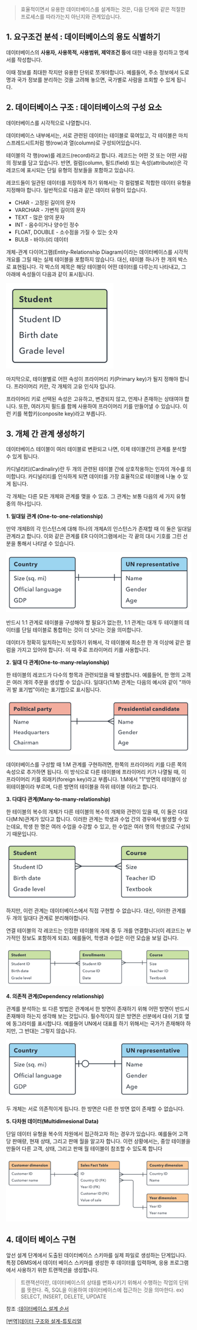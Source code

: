 
> 효율적이면서 유용한 데이터베이스를 설계하는 것은, 다음 단계와 같은 적절한 프로세스를 따라가는지 아닌지와 관계있습니다.
>

 
## 1. 요구조건 분석 : 데이터베이스의 용도 식별하기

데이터베이스의 **사용자, 사용목적, 사용범위, 제약조건 등**에 대한 내용을 정리하고 명세서를 작성합니다.

이때 정보를 최대한 작지만 유용한 단위로 쪼개야합니다. 예를들어, 주소 정보에서 도로명과 국가 정보를 분리하는 것을 고려해 놓으면, 국가별로 사람을 조회할 수 있게 됩니다.

 


## 2. 데이터베이스 구조 : 데이터베이스의 구성 요소

데이터베이스를 시각적으로 나열합니다.

데이터베이스 내부에서는, 서로 관련된 데이터는 테이블로 묶여있고, 각 테이블은 마치 스프레드시트처럼 행(row)과 열(column)로 구성되어있습니다.

테이블의 각 행(row)를 레코드(record)라고 합니다. 레코드는 어떤 것 또는 어떤 사람의 정보를 담고 있습니다. 반면, 컬럼(column, 필드(field) 또는 속성(attribute))은 각 레코드에 표시되는 단일 유형의 정보들을 포함하고 있습니다. 

레코드들이 일관된 데이터를 저장하게 하기 위해서는 각 컬럼별로 적합한 데이터 유형을 지정해야 합니다. 일반적으로 다음과 같은 데이터 유형이 있습니다.

- CHAR - 고정된 길이의 문자
- VARCHAR - 가변적 길이의 문자
- TEXT - 많은 양의 문자
- INT - 음수이거나 양수인 정수
- FLOAT, DOUBLE - 소수점을 가질 수 있는 숫자
- BULB - 바이너리 데이터

개체-관계 다이어그램(Entity-Relationship Diagram)이라는 데이터베이스를 시각적 개요를 그릴 때는 실제 테이블을 포함하지 않습니다. 대신, 테이블 하나가 한 개의 박스로 표현됩니다. 각 박스의 제목은 해당 테이블이 어떤 데이터를 다루는지 나타내고, 그 아래에 속성들이 다음과 같이 표시됩니다.

![2018_06_22_db_01](/assets/img/2018_06_22_db_01.PNG)

마지막으로, 테이블별로 어떤 속성이 프라이머리 키(Primary key)가 될지 정해야 합니다. 프라이머리 키란, 각 개체의 고유 인식자 입니다.

프라이머리 키로 선택된 속성은 고유하고, 변경되지 않고, 언제나 존재하는 상태여야 합니다. 또한, 여러가지 필드를 함께 사용하여 프라이머리 키를 만들어낼 수 있습니다. 이런 키를 복합키(conposite key)라고 부릅니다.

 

## 3. 개체 간 관계 생성하기

데이터베이스 테이블이 여러 테이블로 변환되고 나면, 이제 테이블간의 관계를 분석할 수 있게 됩니다.

카디널리티(Cardinaliry)란 두 개의 관련된 테이블 간에 상호작용하는 인자의 개수를 의미합니다. 카디널리티를 인식하게 되면 데이터를 가장 효율적으로 테이블에 나눌 수 있게 됩니다.

각 개체는 다른 모든 개체와 관계를 맺을 수 있죠. 그 관계는 보통 다음의 세 가지 유형 중의 하나입니다.



**1. 일대일 관계 (One-to-one-relationship)**

만약 개체B의 각 인스턴스에 대해 하나의 개체A의 인스턴스가 존재할 때 이 둘은 일대일 관계라고 합니다. 이와 같은 관계를 ER 다이어그램에서는 각 끝의 대시 기호를 그린 선분을 통해서 나타낼 수 있습니다.

![2018_06_22_db_02](/assets/img/2018_06_22_db_02.PNG)

반드시 1:1 관계로 테이블을 구성해야 할 필요가 없는한, 1:1 관계는 대개 두 테이블의 데이터를 단일 테이블로 통합하는 것이 더 낫다는 것을 의미합니다. 

데이터가 정확히 일치하는지 보장하기 위해서, 각 테이블에 최소한 한 개 이상에 같은 컬럼을 가지고 있어야 합니다. 이 때 주로 프라이머리 키를 사용합니다.



**2. 일대 다 관계(One-to-many-relayionship)**

한 테이블의 레코드가 다수의 항목과 관련되었을 때 발생합니다. 예를들어, 한 명의 고객은 여러 개의 주문을 생성할 수 있습니다. 일대다(1:M) 관계는 다음의 예시와 같이 "까마귀 발 표기법"이라는 표기법으로 표시됩니다.

![2018_06_22_db_03](/assets/img/2018_06_22_db_03.PNG)

데이터베이스를 구성할 때 1:M 관계를 구현하려면, 한쪽의 프라이머리 키를 다른 쪽의 속성으로 추가하면 됩니다. 이 방식으로 다른 테이블에 프라이머리 키가 나열될 때, 이 프라이머리 키를 외래키(foreign key)라고 부릅니다. 1:M에서 "1"방면의 테이블이 상위테이블이라 부르며, 다른 방면의 테이블을 하위 테이블 이라고 합니다.



**3. 다대다 관계(Many-to-many-relationship)**

한 테이블의 복수의 개체가 다른 테이블의 복수의 개체와 관련이 있을 때, 이 둘은 다대다(M:N)관계가 있다고 합니다. 이러한 관계는 학생과 수업 간의 경우에서 발생할 수 있는데요, 학생 한 명은 여러 수업을 수강할 수 있고, 한 수업은 여러 명의 학생으로 구성되기 때문입니다.

![2018_06_22_db_04](/assets/img/2018_06_22_db_04.PNG)

하지만, 이런 관계는 데이터베이스에서 직접 구현할 수 없습니다. 대신, 이러한 관계를 두 개의 일대다 관계로 분리해야합니다.

연결 테이블의 각 레코드는 인접한 테이블의 개체 중 두 개를 연결합니다(이 레코드는 부가적인 정보도 포함하게 되죠). 예를들어, 학생과 수업은 이런 모습을 보일 겁니다.

![2018_06_22_db_05](/assets/img/2018_06_22_db_05.PNG)



**4. 의존적 관계(Dependency relationship)**

관계를 분석하는 또 다른 방법은 관계에서 한 방면이 존재하기 위해 어떤 방면이 반드시 존재해야 하는지 생각해 보는 것입니다. 필수적이지 않은 방면은 선분에서 대쉬 기호 옆에 동그라미를 표시합니다. 예를들어 UN에서 대표를 하기 위해서는 국가가 존재해야 하지만, 그 반대는 그렇지 않습니다.

![2018_06_22_db_06](/assets/img/2018_06_22_db_06.PNG)

두 개체는 서로 의존적이게 됩니다. 한 방면은 다른 한 방면 없이 존재할 수 없습니다.



**5. 다차원 데이터(Multidimesional Data)**

단일 데이터 유형을 복수의 차원에서 접근하고자 하는 경우가 있습니다. 예를들어 고객 당 판매량, 현재 상태, 그리고 판매 월을 알고자 합니다. 이런 상황에서는, 중앙 테이블을 만들어 다른 고객, 상태, 그리고 판매 월 테이블이 참조할 수 있도록 합니다

![2018_06_22_db_07](/assets/img/2018_06_22_db_07.PNG)

 

## 4. 데이터 베이스 구현

앞선 설계 단계에서 도출된 데이터베이스 스키마를 실제 파일로 생성하는 단계입니다.
특정 DBMS에서 데이터 베이스 스키마를 생성한 후 데이터를 입력하며, 응용 프로그램에서 사용하기 위한 트랜잭션을 생성합니다.
> 트랜잭션이란, 
> 데이터베이스의 상태를 변화시키기 위해서 수행하는 작업의 단위를 뜻한다.
> 즉, SQL을 이용하여 데이터베이스에 접근하는 것을 의마한다.
> ex) SELECT, INSERT, DELETE, UPDATE

 

 

 

참조 :[데이터베이스 설계 순서](http://gomcine.tistory.com/entry/Database-5-ER-%EB%AA%A8%EB%8D%B8%EC%9D%98-%EA%B0%9C%EB%85%90-%EB%B0%8F-%EC%9A%94%EC%86%8C?category=733455 ) 

[[번역]데이터 구조와 설계-튜토리얼](https://medium.com/@khwsc1/%EB%B2%88%EC%97%AD-%EB%8D%B0%EC%9D%B4%ED%84%B0-%EA%B5%AC%EC%A1%B0%EC%99%80-%EC%84%A4%EA%B3%84-%ED%8A%9C%ED%86%A0%EB%A6%AC%EC%96%BC-b25792a0aa86) 
